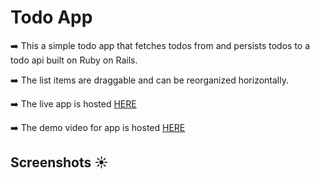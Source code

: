 # Todo App
➡️ This a simple todo app that fetches todos from and persists todos to a todo api built on Ruby on Rails.

➡️ The list items are draggable and can be reorganized horizontally.

➡️ The live app is hosted [HERE](https://mytodosa.netlify.app/)

➡️ The demo video for app is hosted [HERE](https://www.loom.com/share/4c06ab08aea04b0cad0fd1403d8c1413?sharedAppSource=personal_library)

## Screenshots ☀️
